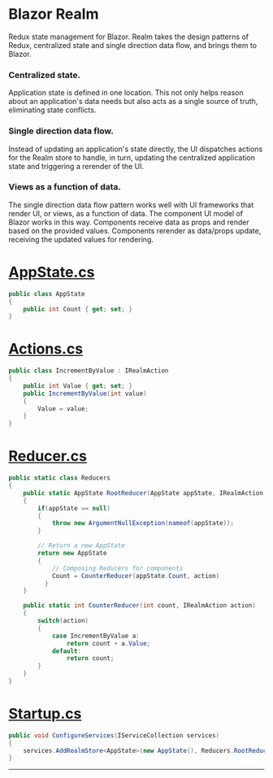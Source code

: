 # Blazor Realm

Redux state management for Blazor. Realm takes the design patterns of Redux, centralized state and single direction data flow, and brings them to Blazor.

### Centralized state. 

Application state is defined in one location. This not only helps reason about an application's data needs but also acts as a single source of truth, eliminating state conflicts.

### Single direction data flow.

Instead of updating an application's state directly, the UI dispatches actions for the Realm store to handle, in turn, updating the centralized application state and triggering a rerender of the UI.

### Views as a function of data. 

The single direction data flow pattern works well with UI frameworks that render UI, or views, as a function of data. The component UI model of Blazor works in this way. Components receive data as props and render based on the provided values. Components rerender as data/props update, receiving the updated values for rendering.

# [AppState.cs](#tab/AppState)

```csharp
public class AppState
{
    public int Count { get; set; }
}
```

# [Actions.cs](#tab/Actions)

```csharp
public class IncrementByValue : IRealmAction
{
    public int Value { get; set; }
    public IncrementByValue(int value)
    {
        Value = value;
    }
}
```

# [Reducer.cs](#tab/Reducers)

```csharp
public static class Reducers
{
    public static AppState RootReducer(AppState appState, IRealmAction action)
    {
        if(appState == null)
        {
            throw new ArgumentNullException(nameof(appState));
        }

        // Return a new AppState
        return new AppState
        {
            // Composing Reducers for components
            Count = CounterReducer(appState.Count, action)
	      }
    }

    public static int CounterReducer(int count, IRealmAction action)
    {
        switch(action)
        {
            case IncrementByValue a:
                return count + a.Value;
            default:
                return count;
        }
    }
}
```

# [Startup.cs](#tab/Startup)

```csharp
public void ConfigureServices(IServiceCollection services)
{
    services.AddRealmStore<AppState>(new AppState(), Reducers.RootReducer);
}
```

---